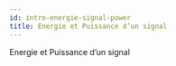 ```yaml
---
id: intro-energie-signal-power
title: Energie et Puissance d’un signal
---
```


Energie et Puissance d’un signal